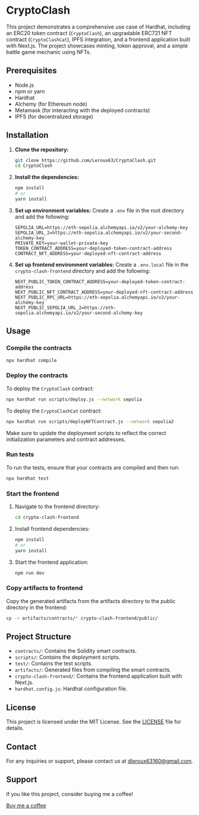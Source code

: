 
# CryptoClash

This project demonstrates a comprehensive use case of Hardhat, including an ERC20 token contract (`CryptoClash`), an upgradable ERC721 NFT contract (`CryptoClashCat`), IPFS integration, and a frontend application built with Next.js. The project showcases minting, token approval, and a simple battle game mechanic using NFTs.

## Prerequisites

- Node.js
- npm or yarn
- Hardhat
- Alchemy (for Ethereum node)
- Metamask (for interacting with the deployed contracts)
- IPFS (for decentralized storage)

## Installation

1. **Clone the repository:**
    ```sh
    git clone https://github.com/Leroux63/CryptoClash.git
    cd CryptoClash
    ```

2. **Install the dependencies:**
    ```sh
    npm install
    # or
    yarn install
    ```

3. **Set up environment variables:**
   Create a `.env` file in the root directory and add the following:
    ```plaintext
    SEPOLIA_URL=https://eth-sepolia.alchemyapi.io/v2/your-alchemy-key
    SEPOLIA_URL_2=https://eth-sepolia.alchemyapi.io/v2/your-second-alchemy-key
    PRIVATE_KEY=your-wallet-private-key
    TOKEN_CONTRACT_ADDRESS=your-deployed-token-contract-address
    CONTRACT_NFT_ADDRESS=your-deployed-nft-contract-address
    ```

4. **Set up frontend environment variables:**
   Create a `.env.local` file in the `crypto-clash-frontend` directory and add the following:
    ```plaintext
    NEXT_PUBLIC_TOKEN_CONTRACT_ADDRESS=your-deployed-token-contract-address
    NEXT_PUBLIC_NFT_CONTRACT_ADDRESS=your-deployed-nft-contract-address
    NEXT_PUBLIC_RPC_URL=https://eth-sepolia.alchemyapi.io/v2/your-alchemy-key
    NEXT_PUBLIC_SEPOLIA_URL_2=https://eth-sepolia.alchemyapi.io/v2/your-second-alchemy-key
    ```

## Usage

### Compile the contracts

```sh
npx hardhat compile
```

### Deploy the contracts

To deploy the `CryptoClash` contract:
```sh
npx hardhat run scripts/deploy.js --network sepolia
```

To deploy the `CryptoClashCat` contract:
```sh
npx hardhat run scripts/deployNFTContract.js --network sepolia2
```

Make sure to update the deployment scripts to reflect the correct initialization parameters and contract addresses.

### Run tests

To run the tests, ensure that your contracts are compiled and then run:
```sh
npx hardhat test
```

### Start the frontend

1. Navigate to the frontend directory:
    ```sh
    cd crypto-clash-frontend
    ```

2. Install frontend dependencies:
    ```sh
    npm install
    # or
    yarn install
    ```

3. Start the frontend application:
    ```sh
    npm run dev
    ```

### Copy artifacts to frontend

Copy the generated artifacts from the artifacts directory to the public directory in the frontend:
```sh
cp -r artifacts/contracts/* crypto-clash-frontend/public/
```

## Project Structure

- `contracts/`: Contains the Solidity smart contracts.
- `scripts/`: Contains the deployment scripts.
- `test/`: Contains the test scripts.
- `artifacts/`: Generated files from compiling the smart contracts.
- `crypto-clash-frontend/`: Contains the frontend application built with Next.js.
- `hardhat.config.js`: Hardhat configuration file.

## License

This project is licensed under the MIT License. See the [LICENSE](./LICENSE) file for details.

## Contact

For any inquiries or support, please contact us at dleroux63160@gmail.com.


## Support
If you like this project, consider buying me a coffee!

[Buy me a coffee](https://buymeacoffee.com/leroux63)